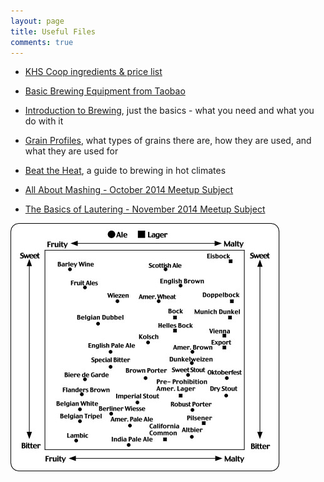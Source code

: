 ```yaml
---
layout: page
title: Useful Files
comments: true
---
```


* [KHS Coop ingredients & price list](/media/files/coop.pdf)

* [Basic Brewing Equipment from Taobao](/media/files/taobao-list.pdf)
* [Introduction to Brewing](/media/files/introduction-to-brewing--english.pdf), just the basics - what you need and what you do with it

* [Grain Profiles](/media/files/grains.pdf), what types of grains there are, how they are used, and what they are used for
* [Beat the Heat](/media/files/beat-the-heat.pdf), a guide to brewing in hot climates

* [All About Mashing - October 2014 Meetup Subject](/media/files/mashing.pdf)
* [The Basics of Lautering - November 2014 Meetup Subject](/media/files/lautering.pdf)

!["The Beer Spectrum"](/media/files/beer-spectrum.jpg)